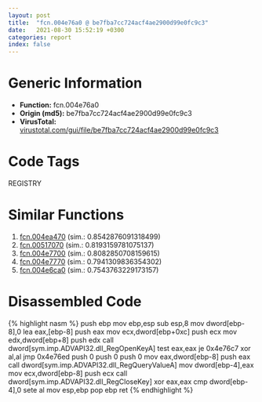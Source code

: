 ```yaml
---
layout: post
title:  "fcn.004e76a0 @ be7fba7cc724acf4ae2900d99e0fc9c3"
date:   2021-08-30 15:52:19 +0300
categories: report
index: false
---
```


# Generic Information
- **Function:** fcn.004e76a0
- **Origin (md5):** be7fba7cc724acf4ae2900d99e0fc9c3
- **VirusTotal:** [virustotal.com/gui/file/be7fba7cc724acf4ae2900d99e0fc9c3][virustotal_ref]

# Code Tags
<span class="tag" id="REGISTRY">REGISTRY</span>


# Similar Functions

1. [fcn.004ea470][similar_1_ref] (sim.: 0.8542876091318499)
2. [fcn.00517070][similar_2_ref] (sim.: 0.8193159781075137)
3. [fcn.004e7700][similar_3_ref] (sim.: 0.8082850708159615)
4. [fcn.004e7770][similar_4_ref] (sim.: 0.7941309836354302)
5. [fcn.004e6ca0][similar_5_ref] (sim.: 0.7543763229173157)


# Disassembled Code

{% highlight nasm %}
push ebp
mov ebp,esp
sub esp,8
mov dword[ebp-8],0
lea eax,[ebp-8]
push eax
mov ecx,dword[ebp+0xc]
push ecx
mov edx,dword[ebp+8]
push edx
call dword[sym.imp.ADVAPI32.dll_RegOpenKeyA]
test eax,eax
je 0x4e76c7
xor al,al
jmp 0x4e76ed
push 0
push 0
push 0
mov eax,dword[ebp-8]
push eax
call dword[sym.imp.ADVAPI32.dll_RegQueryValueA]
mov dword[ebp-4],eax
mov ecx,dword[ebp-8]
push ecx
call dword[sym.imp.ADVAPI32.dll_RegCloseKey]
xor eax,eax
cmp dword[ebp-4],0
sete al
mov esp,ebp
pop ebp
ret 
{% endhighlight %}


[similar_1_ref]: /report/fcn.004ea470@279a61b1e76da49531f1f16fd1102a2d
[similar_2_ref]: /report/fcn.00517070@1160595edb203a63cb2ca3ce2ff04f47
[similar_3_ref]: /report/fcn.004e7700@be7fba7cc724acf4ae2900d99e0fc9c3
[similar_4_ref]: /report/fcn.004e7770@be7fba7cc724acf4ae2900d99e0fc9c3
[similar_5_ref]: /report/fcn.004e6ca0@279a61b1e76da49531f1f16fd1102a2d
[virustotal_ref]: https://www.virustotal.com/gui/file/be7fba7cc724acf4ae2900d99e0fc9c3